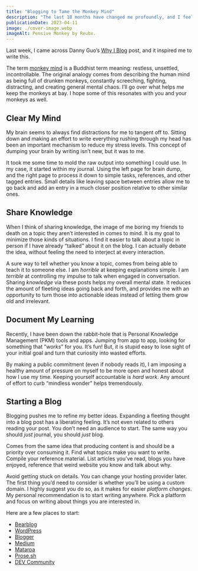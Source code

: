 ```yaml
---
title: "Blogging to Tame the Monkey Mind"
description: "The last 18 months have changed me profoundly, and I feel like I need to write these feelings down."
publicationDate: 2023-04-11
image: ./cover-image.webp
imageAlt: Pensive Monkey by Reubx.
---
```


Last week, I came across Danny Guo’s [Why I Blog](https://www.dannyguo.com/blog/why-i-blog) post, and it inspired me to write this.

The term [monkey mind](https://en.wikipedia.org/wiki/Monkey_mind) is a Buddhist term meaning: restless, unsettled, incontrollable. The original analogy comes from describing the human mind as being full of drunken monkeys, constantly screeching, fighting, distracting, and creating general mental chaos. I’ll go over what helps *me* keep the monkeys at bay. I hope some of this resonates with you and your monkeys as well.

## Clear My Mind

My brain seems to always find distractions for me to tangent off to. Sitting down and making an effort to write everything rushing through my head has been an important mechanism to reduce my stress levels. This concept of dumping your brain by writing isn’t new, but it was to me.

It took me some time to mold the raw output into something I could use. In my case, it started within my journal. Using the left page for brain dump, and the right page to process it down to simple tasks, references, and other tagged entries. Small details like leaving space between entries allow me to go back and add an entry in a much closer position relative to other similar ones.

## Share Knowledge

When I think of sharing knowledge, the image of me boring my friends to death on a topic they aren’t interested in comes to mind. It is my goal to minimize those kinds of situations. I find it easier to talk about a topic in person if I have already “talked” about it on the blog. I can actually debate the idea, without feeling the need to interject at every interaction.

A sure way to tell whether you know a topic, comes from being able to teach it to someone else. I am *horrible* at keeping explanations simple. I am *terrible* at controlling my impulse to talk when engaged in conversation. Sharing *knowledge* via these posts helps my overall mental state. It reduces the amount of fleeting ideas going back and forth, and provides me with an opportunity to turn those into actionable ideas instead of letting them grow old and irrelevant.

## Document My Learning

Recently, I have been down the rabbit-hole that is Personal Knowledge Management (PKM) tools and apps. Jumping from app to app, looking for something that “*works*” for you. It’s fun! But, it is stupid easy to lose sight of your initial goal and turn that curiosity into wasted efforts.

By making a public commitment (even if nobody reads it), I am imposing a healthy amount of pressure on myself to be more open and honest about how I use my time. Keeping yourself accountable is *hard work*. Any amount of effort to curb “mindless wonder” helps tremendously.

## Starting a Blog

Blogging pushes me to refine my better ideas. Expanding a fleeting thought into a blog post has a liberating feeling. It’s not even related to others reading your post. You don’t need an audience to start. The same way you should *just* journal, you should *just* blog.

Comes from the same idea that producing content is and should be a priority over consuming it. Find what topics make you want to write. Compile your reference material. List articles you’ve read, blogs you have enjoyed, reference that weird website you know and talk about why.

Avoid getting stuck on details. You can change your hosting provider later. The first thing you’d need to consider is whether you’ll be using a custom domain. I highly suggest you do so, as it makes for easier *platform changes*. My personal recommendation is to start writing anywhere. Pick a platform and focus on writing about things you are interested in.

Here are a few places to start:

- [Bearblog](https://bearblog.dev/)
- [WordPress](https://wordpress.com/)
- [Blogger](https://www.blogger.com/)
- [Medium](https://medium.com/)
- [Mataroa](https://mataroa.blog/)
- [Prose.sh](https://prose.sh/)
- [DEV Community](https://dev.to/)
